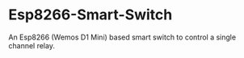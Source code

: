 # Esp8266-Smart-Switch
An Esp8266 (Wemos D1 Mini) based smart switch to control a single channel relay.
